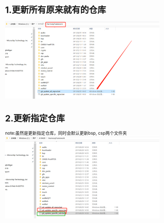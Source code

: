 # 1.更新所有原来就有的仓库

![image](https://github.com/yuchengstudio/Harmony/blob/master/reference/harmony_update_001.png)

# 2.更新指定仓库
note:虽然是更新指定仓库，同时会默认更新bsp, csp两个文件夹
![image](https://github.com/yuchengstudio/Harmony/blob/master/reference/harmony_update_002.png)

